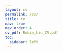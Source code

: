 ```yaml
---
layout: cv
permalink: /cv/
title: cv
nav: true
nav_order: 4
cv_pdf: Robin_Liu_CV.pdf
toc:
  sidebar: left
---
```


